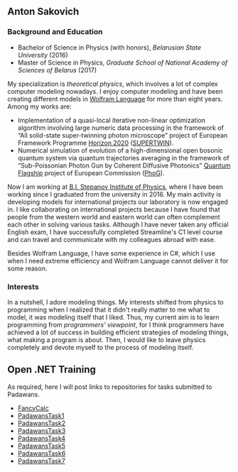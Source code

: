 ## Anton Sakovich

### Background and Education

* Bachelor of Science in Physics (with honors), *Belarusian State University* (2016)
* Master of Science in Physics, *Graduate School of National Academy of Sciences of Belarus* (2017)

My specialization is *theoretical physics*, which involves a lot of complex computer modeling nowadays. I enjoy computer modeling and have been creating different models in
[Wolfram Language](https://www.wolfram.com/language/) for more than eight years. Among my works are:

- Implementation of a quasi-local iterative non-linear optimization algorithm
involving large numeric data processing in the framework of “All solid-state super-twinning photon microscope” project of European Framework Programme [Horizon 2020](https://ec.europa.eu/programmes/horizon2020/en/what-horizon-2020) ([SUPERTWIN](http://www.supertwin.eu/)).
- Numerical simulation of evolution of a high-dimensional open bosonic quantum system via quantum trajectories averaging in the framework of “Sub-Poissonian Photon Gun by Coherent
Diffusive Photonics” [Quantum Flagship](https://qt.eu/) project of European Commission ([PhoG](https://www.st-andrews.ac.uk/~phog/)).

Now I am working at [B.I. Stepanov Institute of Physics](http://ifan.basnet.by/), where I have been working since I graduated from the university in 2016. My main activity is
developing models for international projects our laboratory is now engaged in. I like collaborating on international projects because I have found that people from the western
world and eastern world can often complement each other in solving various tasks. Although I have never taken any official English exam, I have successfully completed Streamline's C1 level course and can travel and communicate with my colleagues abroad with ease.

Besides Wolfram Language, I have some experience in C#, which I use when I need extreme efficiency and Wolfram Language cannot deliver it for some reason.

### Interests

In a nutshell, I adore modeling things. My interests shifted from physics to programming when I realized that it didn't really matter to me what to model, it was modeling itself that I liked.
Thus, my current aim is to learn programming from *programmers' viewpoint*, for I think programmers have achieved a lot of success in building efficient strategies of modeling things, what
making a program is about. Then, I would like to leave physics completely and devote myself to the process of modeling itself.

## Open .NET Training

As required, here I will post links to repositories for tasks submitted to Padawans.

* [FancyCalc](https://github.com/Anton-Sakovich/FancyCalc)
* [PadawansTask1](https://github.com/Anton-Sakovich/PadawansTask1)
* [PadawansTask2](https://github.com/Anton-Sakovich/PadawansTask2)
* [PadawansTask3](https://github.com/Anton-Sakovich/PadawansTask3)
* [PadawansTask4](https://github.com/Anton-Sakovich/PadawansTask4)
* [PadawansTask5](https://github.com/Anton-Sakovich/PadawansTask5)
* [PadawansTask6](https://github.com/Anton-Sakovich/PadawansTask6)
* [PadawansTask7](https://github.com/Anton-Sakovich/PadawansTask7)
